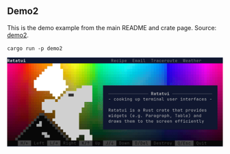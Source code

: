 ## Demo2

This is the demo example from the main README and crate page. Source: [demo2](./demo2/).

```shell
cargo run -p demo2
```

![Demo2](https://github.com/ratatui/ratatui/blob/images/examples/demo2.gif?raw=true)
